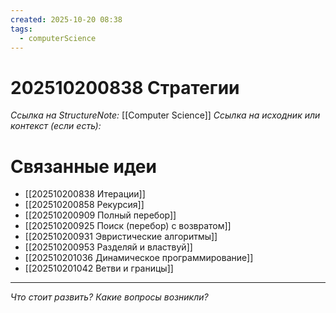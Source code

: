 ```yaml
---
created: 2025-10-20 08:38
tags:
  - computerScience
---
```

# 202510200838 Стратегии

*Ссылка на StructureNote:* [[Computer Science]]
*Ссылка на исходник или контекст (если есть):* 

# Связанные идеи

- [[202510200838 Итерации]] 
- [[202510200858 Рекурсия]] 
- [[202510200909 Полный перебор]] 
- [[202510200925 Поиск (перебор) с возвратом]] 
- [[202510200931 Эвристические алгоритмы]] 
- [[202510200953 Разделяй и властвуй]] 
- [[202510201036 Динамическое программирование]] 
- [[202510201042 Ветви и границы]] 
---

*Что стоит развить? Какие вопросы возникли?*
